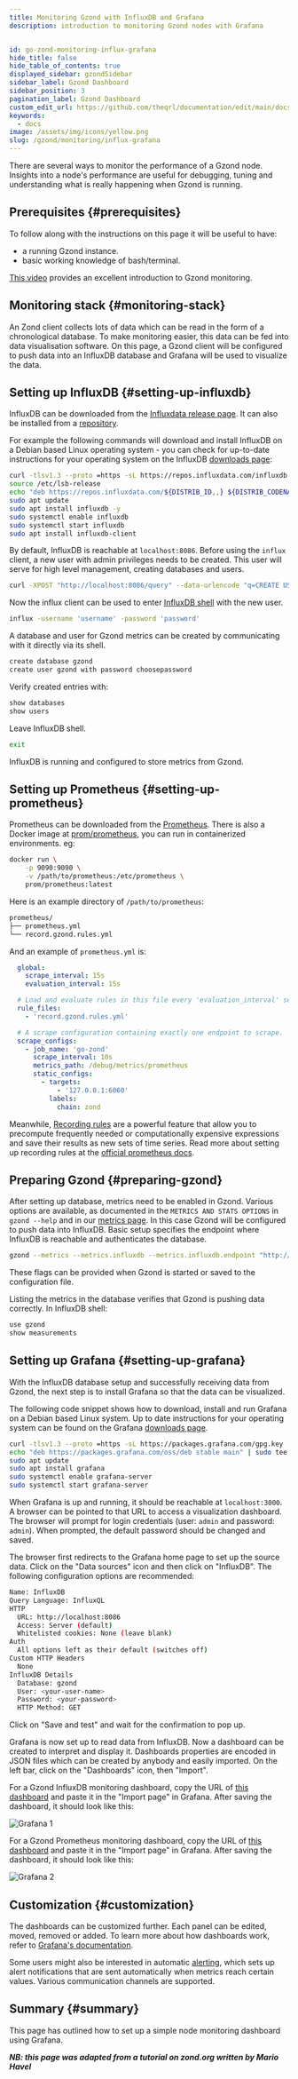 ```yaml
---
title: Monitoring Gzond with InfluxDB and Grafana
description: introduction to monitoring Gzond nodes with Grafana


id: go-zond-monitoring-influx-grafana
hide_title: false
hide_table_of_contents: true
displayed_sidebar: gzondSidebar
sidebar_label: Gzond Dashboard
sidebar_position: 3
pagination_label: Gzond Dashboard
custom_edit_url: https://github.com/theqrl/documentation/edit/main/docs/getting-started.md
keywords:
  - docs
image: /assets/img/icons/yellow.png
slug: /gzond/monitoring/influx-grafana
---
```


There are several ways to monitor the performance of a Gzond node. Insights into a node's performance are useful for debugging, tuning and understanding what is really happening when Gzond is running.

## Prerequisites \{#prerequisites}

To follow along with the instructions on this page it will be useful to have:

- a running Gzond instance.
- basic working knowledge of bash/terminal.

[This video](https://www.youtube.com/watch?v=cOBab8IJMYI) provides an excellent introduction to Gzond monitoring.

## Monitoring stack \{#monitoring-stack}

An Zond client collects lots of data which can be read in the form of a chronological database. To make monitoring easier, this data can be fed into data visualisation software. On this page, a Gzond client will be configured to push data into an InfluxDB database and Grafana will be used to visualize the data.

## Setting up InfluxDB \{#setting-up-influxdb}

InfluxDB can be downloaded from the [Influxdata release page](https://portal.influxdata.com/downloads/). It can also be installed from a [repository](https://repos.influxdata.com/).

For example the following commands will download and install InfluxDB on a Debian based Linux operating system - you can check for up-to-date instructions for your operating system on the InfluxDB [downloads page](https://portal.influxdata.com/downloads/):

```sh
curl -tlsv1.3 --proto =https -sL https://repos.influxdata.com/influxdb.key | sudo apt-key add
source /etc/lsb-release
echo "deb https://repos.influxdata.com/${DISTRIB_ID,,} ${DISTRIB_CODENAME} stable" | sudo tee /etc/apt/sources.list.d/influxdb.list
sudo apt update
sudo apt install influxdb -y
sudo systemctl enable influxdb
sudo systemctl start influxdb
sudo apt install influxdb-client
```

By default, InfluxDB is reachable at `localhost:8086`. Before using the `influx` client, a new user with admin privileges needs to be created. This user will serve for high level management, creating databases and users.

```sh
curl -XPOST "http://localhost:8086/query" --data-urlencode "q=CREATE USER username WITH PASSWORD 'password' WITH ALL PRIVILEGES"
```

Now the influx client can be used to enter [InfluxDB shell](https://docs.influxdata.com/influxdb/v1.8/tools/shell/) with the new user.

```sh
influx -username 'username' -password 'password'
```

A database and user for Gzond metrics can be created by communicating with it directly via its shell.

```sh
create database gzond
create user gzond with password choosepassword
```

Verify created entries with:

```sh
show databases
show users
```

Leave InfluxDB shell.

```sh
exit
```

InfluxDB is running and configured to store metrics from Gzond.

## Setting up Prometheus \{#setting-up-prometheus}

Prometheus can be downloaded from the [Prometheus](https://prometheus.io/download/). There is also a Docker image at [prom/prometheus](https://hub.docker.com/r/prom/prometheus), you can run in containerized environments. eg:

```sh
docker run \
    -p 9090:9090 \
    -v /path/to/prometheus:/etc/prometheus \
    prom/prometheus:latest
```

Here is an example directory of `/path/to/prometheus`:

```sh
prometheus/
├── prometheus.yml
└── record.gzond.rules.yml
```

And an example of `prometheus.yml` is:

```yaml
  global:
    scrape_interval: 15s
    evaluation_interval: 15s

  # Load and evaluate rules in this file every 'evaluation_interval' seconds.
  rule_files:
    - 'record.gzond.rules.yml'

  # A scrape configuration containing exactly one endpoint to scrape.
  scrape_configs:
    - job_name: 'go-zond'
      scrape_interval: 10s
      metrics_path: /debug/metrics/prometheus
      static_configs:
        - targets:
            - '127.0.0.1:6060'
          labels:
            chain: zond
```

Meanwhile, [Recording rules](https://prometheus.io/docs/prometheus/latest/configuration/recording_rules/) are a powerful feature that allow you to precompute frequently needed or computationally expensive expressions and save their results as new sets of time series. Read more about setting up recording rules at the [official prometheus docs](https://prometheus.io/docs/prometheus/latest/configuration/recording_rules/).


## Preparing Gzond \{#preparing-gzond}

After setting up database, metrics need to be enabled in Gzond. Various options are available, as documented in the `METRICS AND STATS OPTIONS`
in `gzond --help` and in our [metrics page](/docs/monitoring/metrics). In this case Gzond will be configured to push data into InfluxDB. Basic setup specifies the endpoint where InfluxDB is reachable and authenticates the database.

```sh
gzond --metrics --metrics.influxdb --metrics.influxdb.endpoint "http://0.0.0.0:8086" --metrics.influxdb.username "gzond" --metrics.influxdb.password "chosenpassword"
```

These flags can be provided when Gzond is started or saved to the configuration file.

Listing the metrics in the database verifies that Gzond is pushing data correctly. In InfluxDB shell:

```sh
use gzond
show measurements
```

## Setting up Grafana \{#setting-up-grafana}

With the InfluxDB database setup and successfully receiving data from Gzond, the next step is to install Grafana so that the data can be visualized.

The following code snippet shows how to download, install and run Grafana on a Debian based Linux system. Up to date instructions for your operating system can be found on the Grafana [downloads page](https://grafana.com/grafana/download).

```sh
curl -tlsv1.3 --proto =https -sL https://packages.grafana.com/gpg.key | sudo apt-key add -
echo "deb https://packages.grafana.com/oss/deb stable main" | sudo tee -a /etc/apt/sources.list.d/grafana.list
sudo apt update
sudo apt install grafana
sudo systemctl enable grafana-server
sudo systemctl start grafana-server
```

When Grafana is up and running, it should be reachable at `localhost:3000`. A browser can be pointed to that URL to access a visualization dashboard. The browser will prompt for login credentials (user: `admin` and password: `admin`). When prompted, the default password should be changed and saved.

The browser first redirects to the Grafana home page to set up the source data. Click on the "Data sources" icon and then click on "InfluxDB". The following configuration options are recommended:

```sh
Name: InfluxDB
Query Language: InfluxQL
HTTP
  URL: http://localhost:8086
  Access: Server (default)
  Whitelisted cookies: None (leave blank)
Auth
  All options left as their default (switches off)
Custom HTTP Headers
  None
InfluxDB Details
  Database: gzond
  User: <your-user-name>
  Password: <your-password>
  HTTP Method: GET
```

Click on "Save and test" and wait for the confirmation to pop up.

Grafana is now set up to read data from InfluxDB. Now a dashboard can be created to interpret and display it. Dashboards properties are encoded in JSON files which can be created by anybody and easily imported. On the left bar, click on the "Dashboards" icon, then "Import".

For a Gzond InfluxDB monitoring dashboard, copy the URL of [this dashboard](https://grafana.com/grafana/dashboards/13877/) and paste it in the "Import page" in Grafana. After saving the dashboard, it should look like this:

![Grafana 1](../images/docs/grafana.png)

For a Gzond Prometheus monitoring dashboard, copy the URL of [this dashboard](https://grafana.com/grafana/dashboards/18463/) and paste it in the "Import page" in Grafana. After saving the dashboard, it should look like this:

![Grafana 2](../images/docs/grafana2.png)

## Customization \{#customization}

The dashboards can be customized further. Each panel can be edited, moved, removed or added. To learn more about how dashboards work, refer to
[Grafana's documentation](https://grafana.com/docs/grafana/latest/dashboards/).

Some users might also be interested in automatic [alerting](https://grafana.com/docs/grafana/latest/alerting/), which sets up alert notifications that are sent automatically when metrics reach certain values. Various communication channels are supported.

## Summary \{#summary}

This page has outlined how to set up a simple node monitoring dashboard using Grafana.

**_NB: this page was adapted from a tutorial on zond.org written by Mario Havel_**
